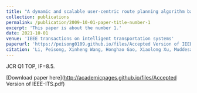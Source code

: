 ```yaml
---
title: "A dynamic and scalable user-centric route planning algorithm based on polychromatic sets theory"
collection: publications
permalink: /publication/2009-10-01-paper-title-number-1
excerpt: 'This paper is about the number 1.'
date: 2021-10-01
venue: 'IEEE transactions on intelligent transportation systems'
paperurl: 'https://peisong0109.github.io/files/Accepted Version of IEEE-ITS.pdf'
citation: 'Li, Peisong, Xinheng Wang, Honghao Gao, Xiaolong Xu, Muddesar Iqbal, and Keshav Dahal. "A dynamic and scalable user-centric route planning algorithm based on polychromatic sets theory." IEEE Transactions on Intelligent Transportation Systems 23, no. 3 (2021): 2762-2772.'
---
```

JCR Q1 TOP, IF=8.5.

[Download paper here](http://academicpages.github.io/files/Accepted Version of IEEE-ITS.pdf)
